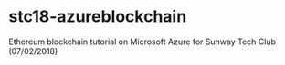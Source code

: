 # stc18-azureblockchain
Ethereum blockchain tutorial on Microsoft Azure for Sunway Tech Club (07/02/2018)
